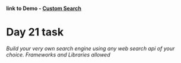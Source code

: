 #### link to Demo - [Custom Search](https://abiola-farounbi.github.io/ecx-30days-of-code/day21/)
Day 21 task
====================
###### Build your very own search engine using any web search api of your choice. Frameworks and Libraries allowed
